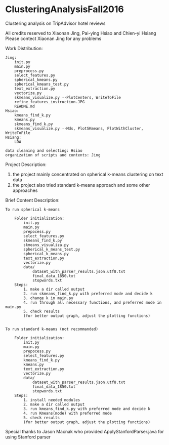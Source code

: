 # ClusteringAnalysisFall2016
Clustering analysis on TripAdvisor hotel reviews  

All credits reserved to Xiaonan Jing, Pai-ying Hsiao and Chien-yi Hsiang
Please contect Xiaonan Jing for any problems  

Work Distribution: 

	Jing:  
		init.py  
		main.py  
		preprocess.py  
		select_features.py  
		spherical_kmeans.py  
		spherical_kmeans_test.py  
		text_extraction.py  
		vectorize.py  
		skmeans_visualize.py --PlotCenters, WriteToFile  
		refine_features_instruction.JPG  
		README.md  
	Hsiao:  
		kmeans_find_k.py  
		kmeans.py  
		skmeans_find_k.py  
		skmeans_visualize.py --Mds, PlotSKmeans, PlotWithCluster, WriteToFile  
	Hsiang:  
		LDA  

	data cleaning and selecting: Hsiao  
	organization of scripts and contents: Jing  


Project Description:  
1. the project mainly concentrated on spherical k-means clustering on text data  
2. the project also tried standard k-means approach and some other approaches  


Brief Content Description:  

	To run spherical k-means  
	
		Folder initialization:  
			init.py  
			main.py  
			prepocess.py  
			select_features.py  
			skmeans_find_k.py  
			skmeans_visualiza.py  
			spherical_k_means_test.py  
			spherical_k_means.py  
			text_extraction.py  
			vectorize.py  
			data/  
				dataset_with_parser_results.json.utf8.txt  
				final_data_1850.txt  
				stopwords.txt  
		Steps:  
			1. make a dir called output  
			2. run skmeans_find_k.py with preferred mode and decide k  
			3. change k in main.py  
			4. run through all necessary functions, and preferred mode in main.py  
			5. check results  
			(for better output graph, adjust the plotting functions)  


	To run standard k-means (not recommanded)  
	
		Folder initialization:  
			init.py  
			main.py  
			prepocess.py  
			select_features.py  
			kmeans_find_k.py  
			kmeans.py  
			text_extraction.py  
			vectorize.py  
			data/  
				dataset_with_parser_results.json.utf8.txt  
				final_data_1850.txt  
				stopwords.txt  
		Steps:  
			1. install needed modules  
			2. make a dir called output  
			3. run kmeans_find_k.py with preferred mode and decide k  
			4. run Kmeans(mode) with preferred mode  
			5. check results  
			(for better output graph, adjust the plotting functions)  


Special thanks to Jason Macnak who provided ApplyStanfordParser.java for using Stanford parser  
